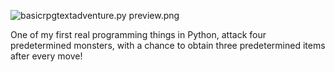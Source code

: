 ![basicrpgtextadventure.py preview.png](https://raw.githubusercontent.com/coding-with-nottnott/basicrpgtextadventure/master/basicrpgtextadventure.py%20preview.png)

One of my first real programming things in Python, attack four predetermined monsters, with a chance to obtain three predetermined items after every move!

<!--Pretty happy with this for a first real project, just your typical newbie trying to get into programming for the first time and chuffed with some of the systems coded. Neither the monsters or the items are hardcoded into the game, rather there's a system in place for dynamically assigning new monsters or items based on function calls if needed. Although this feature isn't actually used in v1.1, this could be added if need be. Another personal highlight is the inventory system, which dynamically assigns menu options according to what is in the inventory and what is not. Super basic stuff to anyone else, but pretty good for a beginner. The attack system is obviously a reference to UNDERTALE, even if the fleshed out mechanics of that actual game are completely missing from this (no bullet hell, no variable timing attack damage, no complex 'act' actions for each monster, mercy on an enemy does nothing except skipping your turn etc.)

<!--It's all inside one file because I didn't feel right spreading out a lot of definitions across several files. Just feels like newbie projects should all belong inside one newbie file, meh :D

<!--`line 12: version = '1.1'  # How fucking pretentious do you have to be to include a version number in something like this`
